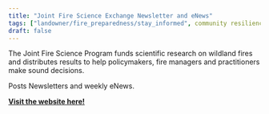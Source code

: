 ```yaml
---
title: "Joint Fire Science Exchange Newsletter and eNews"
tags: ["landowner/fire_preparedness/stay_informed", community resilience, fire and forestry groups]
draft: false
---
```


The Joint Fire Science Program funds scientific research on wildland fires and distributes results to help policymakers, fire managers and practitioners make sound decisions. 

Posts Newsletters and weekly eNews.

[**Visit the website here!**](https://firescience.gov/ords/prd/jf_jfsp/jf_jfsp/r/jfspublic/home)

